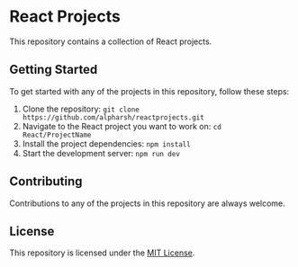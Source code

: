 # React Projects

This repository contains a collection of React projects.


## Getting Started

To get started with any of the projects in this repository, follow these steps:

1. Clone the repository: `git clone https://github.com/alpharsh/reactprojects.git`
2. Navigate to the React project you want to work on: `cd React/ProjectName`
3. Install the project dependencies: `npm install`
4. Start the development server: `npm run dev`

## Contributing

Contributions to any of the projects in this repository are always welcome.

## License

This repository is licensed under the [MIT License](LICENSE).